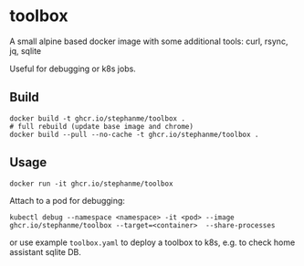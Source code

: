 # toolbox

A small alpine based docker image with some additional tools: curl, rsync, jq, sqlite

Useful for debugging or k8s jobs.

## Build

```
docker build -t ghcr.io/stephanme/toolbox .
# full rebuild (update base image and chrome)
docker build --pull --no-cache -t ghcr.io/stephanme/toolbox .
```

## Usage

```
docker run -it ghcr.io/stephanme/toolbox
```

Attach to a pod for debugging:
```
kubectl debug --namespace <namespace> -it <pod> --image ghcr.io/stephanme/toolbox --target=<container>  --share-processes
```
or use example `toolbox.yaml` to deploy a toolbox to k8s, e.g. to check home assistant sqlite DB.
